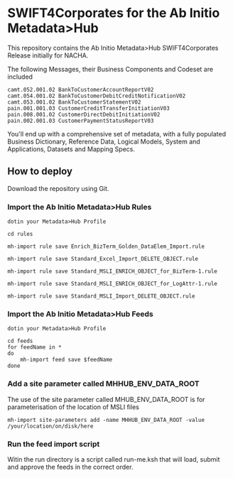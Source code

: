 # SWIFT4Corporates for the Ab Initio Metadata>Hub

This repository contains the Ab Initio Metadata>Hub SWIFT4Corporates Release initially for NACHA.

The following Messages, their Business Components and Codeset are included

	camt.052.001.02 BankToCustomerAccountReportV02
	camt.054.001.02 BankToCustomerDebitCreditNotificationV02
	camt.053.001.02 BankToCustomerStatementV02
	pain.001.001.03 CustomerCreditTransferInitiationV03
	pain.008.001.02 CustomerDirectDebitInitiationV02
	pain.002.001.03 CustomerPaymentStatusReportV03

You'll end up with a comprehensive set of metadata, with a fully populated Business Dictionary, Reference Data, Logical Models, System and Applications, Datasets and Mapping Specs.

## How to deploy

Download the repository using Git.

### Import the Ab Initio Metadata>Hub Rules

	dotin your Metadata>Hub Profile

	cd rules

	mh-import rule save Enrich_BizTerm_Golden_DataElem_Import.rule

	mh-import rule save Standard_Excel_Import_DELETE_OBJECT.rule

	mh-import rule save Standard_MSLI_ENRICH_OBJECT_for_BizTerm-1.rule

	mh-import rule save Standard_MSLI_ENRICH_OBJECT_for_LogAttr-1.rule

	mh-import rule save Standard_MSLI_Import_DELETE_OBJECT.rule

### Import the Ab Initio Metadata>Hub Feeds

	dotin your Metadata>Hub Profile

	cd feeds
	for feedName in *
	do
		mh-import feed save $feedName
	done


### Add a site parameter called MHHUB_ENV_DATA_ROOT

The use of the site parameter called MHUB_ENV_DATA_ROOT is for parameterisation of the location of MSLI files  

	mh-import site-parameters add -name MHHUB_ENV_DATA_ROOT -value /your/location/on/disk/here 

### Run the feed import script

Witin the run directory is a script called run-me.ksh that will load, submit and approve the feeds in the correct order.
